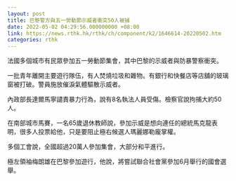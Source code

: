 ```yaml
---
layout: post
title: 巴黎警方與五一勞動節示威者衝突50人被捕
date: 2022-05-02 04:29:56.000000000 +08:00
link: https://news.rthk.hk/rthk/ch/component/k2/1646614-20220502.htm
categories: rthk
---
```


法國多個城市有民眾參加五一勞動節集會，其中巴黎的示威者與防暴警察衝突。

一批青年離開主要遊行隊伍，有人焚燒垃圾和雜物。有銀行和快餐店等店舖的玻璃窗被打破。警員施放催淚氣體驅散示威者。

內政部長達爾馬寧譴責暴力行為，說有8名執法人員受傷。檢察官說拘捕大約50人。

在南部城市馬賽，一名65歲退休教師說，參加示威是想向連任的總統馬克龍表明，很多人投票給他，只是要阻止極右候選人瑪麗娜勒龐掌權。

多個工會說，全國超過20萬人參加集會，大部分和平進行。

極左領袖梅朗雄在巴黎參加遊行，他說，將嘗試聯合社會黨參加6月舉行的國會選舉。
